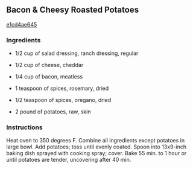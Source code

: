 ## Bacon & Cheesy Roasted Potatoes

[e1cd4ae645](http://www.kraftrecipes.com/recipes/bacon-cheesy-roasted-potatoes-184525.aspx)

### Ingredients

 - 1/2 cup of salad dressing, ranch dressing, regular

 - 1/2 cup of cheese, cheddar

 - 1/4 cup of bacon, meatless

 - 1 teaspoon of spices, rosemary, dried

 - 1/2 teaspoon of spices, oregano, dried

 - 2 pound of potatoes, raw, skin

### Instructions

Heat oven to 350 degrees F. Combine all ingredients except potatoes in large bowl. Add potatoes; toss until evenly coated. Spoon into 13x9-inch baking dish sprayed with cooking spray; cover. Bake 55 min. to 1 hour or until potatoes are tender, uncovering after 40 min.